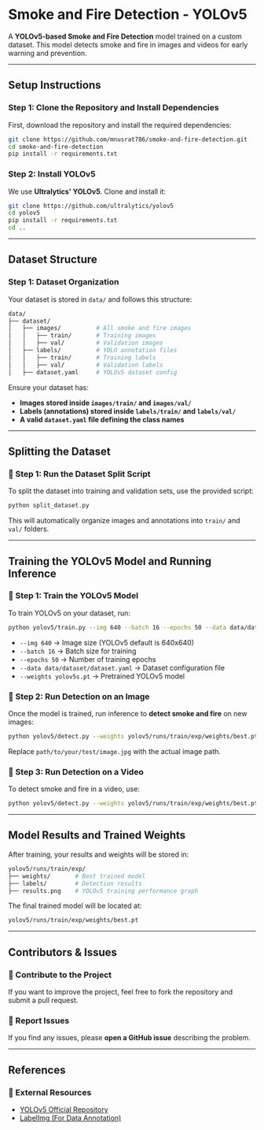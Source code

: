 #  Smoke and Fire Detection - YOLOv5
A **YOLOv5-based Smoke and Fire Detection** model trained on a custom dataset. This model detects smoke and fire in images and videos for early warning and prevention.

---

## Setup Instructions

### Step 1: Clone the Repository and Install Dependencies
First, download the repository and install the required dependencies:
```bash
git clone https://github.com/mnusrat786/smoke-and-fire-detection.git
cd smoke-and-fire-detection
pip install -r requirements.txt
```

### Step 2: Install YOLOv5
We use **Ultralytics' YOLOv5**. Clone and install it:
```bash
git clone https://github.com/ultralytics/yolov5
cd yolov5
pip install -r requirements.txt
cd ..
```

---

## Dataset Structure

### Step 1: Dataset Organization
Your dataset is stored in `data/` and follows this structure:
```bash
data/
├── dataset/
│   ├── images/          # All smoke and fire images
│   │   ├── train/       # Training images
│   │   ├── val/         # Validation images
│   ├── labels/          # YOLO annotation files
│   │   ├── train/       # Training labels
│   │   ├── val/         # Validation labels
│   ├── dataset.yaml     # YOLOv5 dataset config
```

Ensure your dataset has:
- **Images stored inside `images/train/` and `images/val/`**
- **Labels (annotations) stored inside `labels/train/` and `labels/val/`**
- **A valid `dataset.yaml` file defining the class names**

---

## Splitting the Dataset

### 🔹 Step 1: Run the Dataset Split Script
To split the dataset into training and validation sets, use the provided script:
```bash
python split_dataset.py
```
This will automatically organize images and annotations into `train/` and `val/` folders.

---

##  Training the YOLOv5 Model and Running Inference

### 🔹 Step 1: Train the YOLOv5 Model
To train YOLOv5 on your dataset, run:
```bash
python yolov5/train.py --img 640 --batch 16 --epochs 50 --data data/dataset/dataset.yaml --weights yolov5s.pt
```
- `--img 640` → Image size (YOLOv5 default is 640x640)  
- `--batch 16` → Batch size for training  
- `--epochs 50` → Number of training epochs  
- `--data data/dataset/dataset.yaml` → Dataset configuration file  
- `--weights yolov5s.pt` → Pretrained YOLOv5 model  

### 🔹 Step 2: Run Detection on an Image
Once the model is trained, run inference to **detect smoke and fire** on new images:
```bash
python yolov5/detect.py --weights yolov5/runs/train/exp/weights/best.pt --source path/to/your/test/image.jpg
```
Replace `path/to/your/test/image.jpg` with the actual image path.

### 🔹 Step 3: Run Detection on a Video
To detect smoke and fire in a video, use:
```bash
python yolov5/detect.py --weights yolov5/runs/train/exp/weights/best.pt --source path/to/your/video.mp4
```

---

##  Model Results and Trained Weights

After training, your results and weights will be stored in:
```bash
yolov5/runs/train/exp/
├── weights/       # Best trained model
├── labels/        # Detection results
├── results.png    # YOLOv5 training performance graph
```

The final trained model will be located at:
```bash
yolov5/runs/train/exp/weights/best.pt
```

---

## Contributors & Issues

### 🔹 Contribute to the Project
If you want to improve the project, feel free to fork the repository and submit a pull request.

### 🔹 Report Issues
If you find any issues, please **open a GitHub issue** describing the problem.

---

## References

### 🔹 External Resources
- [YOLOv5 Official Repository](https://github.com/ultralytics/yolov5)  
- [LabelImg (For Data Annotation)](https://github.com/heartexlabs/labelImg)  
